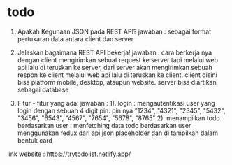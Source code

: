 # todo

1. Apakah Kegunaan JSON pada REST API?
    jawaban : sebagai format pertukaran data antara client dan server
    
2. Jelaskan bagaimana REST API bekerja!
    jawaban : cara berkerja nya dengan client mengirimkan sebuat request ke server tapi melalui web api lalu di teruskan ke server, dari server akan mengirimkan sebuah
              respon ke client melalui web api lalu di teruskan ke client. client disini bisa platform mobile, desktop, ataupun website. server bisa diartikan sebagai database
              
3. Fitur - fitur yang ada:
    jawaban : 1). login : mengautentikasi user yang login dengan sebuah 4 digit pin. pin nya "1234", "4321", "2345", "5432", "3456", "6543", "4567", "7654", "5678", "8765"
              2). menampilkan todo berdasarkan user : menfetching data todo berdasarkan user menggunakan redux dari api json placeholder dan di tampilkan dalam bentuk card
  
  link website : https://trytodolist.netlify.app/
